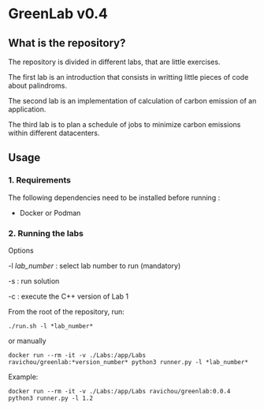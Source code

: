 # GreenLab v0.4

## What is the repository?

The repository is divided in different labs, that are little exercises.  

The first lab is an introduction that consists in writting little pieces of code about palindroms.

The second lab is an implementation of calculation of carbon emission of an application.

The third lab is to plan a schedule of jobs to minimize carbon emissions within different datacenters.


## Usage

### 1. Requirements

The following dependencies need to be installed before running :
* Docker or Podman

### 2. Running the labs

Options

-l *lab_number* : select lab number to run (mandatory)

-s : run solution

-c : execute the C++ version of Lab 1

From the root of the repository, run:

```shell
./run.sh -l *lab_number*
```

or manually

```shell
docker run --rm -it -v ./Labs:/app/Labs ravichou/greenlab:*version_number* python3 runner.py -l *lab_number*
```
Example:
```shell
docker run --rm -it -v ./Labs:/app/Labs ravichou/greenlab:0.0.4 python3 runner.py -l 1.2
```